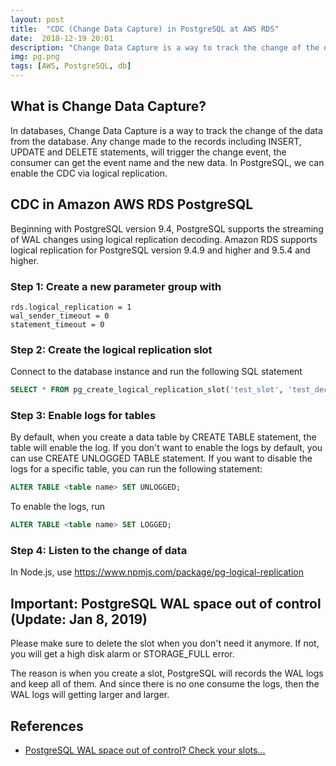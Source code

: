 ```yaml
---
layout: post
title:  "CDC (Change Data Capture) in PostgreSQL at AWS RDS"
date:  2018-12-19 20:01
description: "Change Data Capture is a way to track the change of the data from the database."
img: pg.png
tags: [AWS, PostgreSQL, db]
---
```


## What is Change Data Capture?
In databases, Change Data Capture is a way to track the change of the data from the database. Any change made to the records including INSERT, UPDATE and DELETE statements, will trigger the change event, the consumer can get the event name and the new data.
In PostgreSQL, we can enable the CDC via logical replication.

##  CDC in Amazon AWS RDS PostgreSQL
Beginning with PostgreSQL version 9.4, PostgreSQL supports the streaming of WAL changes using logical replication decoding. Amazon RDS supports logical replication for PostgreSQL version 9.4.9 and higher and 9.5.4 and higher.

### Step 1: Create a new parameter group with
```
rds.logical_replication = 1
wal_sender_timeout = 0
statement_timeout = 0
```

### Step 2: Create the logical replication slot
Connect to the database instance and run the following SQL statement
```sql
SELECT * FROM pg_create_logical_replication_slot('test_slot', 'test_decoding');
```

### Step 3: Enable logs for tables
By default, when you create a data table by CREATE TABLE statement, the table will enable the log.
If you don't want to enable the logs by default, you can use CREATE UNLOGGED TABLE statement.
If you want to disable the logs for a specific table, you can run the following statement:
```sql
ALTER TABLE <table name> SET UNLOGGED;
```
To enable the logs, run
```sql
ALTER TABLE <table name> SET LOGGED;
```

### Step 4: Listen to the change of data
In Node.js, use https://www.npmjs.com/package/pg-logical-replication


## Important: PostgreSQL WAL space out of control (Update: Jan 8, 2019)
Please make sure to delete the slot when you don't need it anymore. If not, you will get a high disk alarm or STORAGE_FULL error.

The reason is when you create a slot, PostgreSQL will records the WAL logs and keep all of them. And since there is no one consume the logs, then the WAL logs will getting larger and larger.

## References
  - [PostgreSQL WAL space out of control? Check your slots...](https://www.couyon.net/blog/postgresql-wal-space-out-of-control-check-your-slots)
